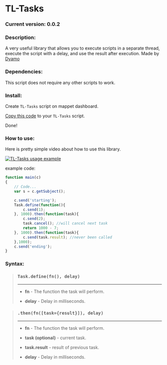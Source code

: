 # TL-Tasks

### Current version: 0.0.2

### Description:

A very useful library that allows you to execute scripts in a separate thread, execute the script with a delay, and use the result after execution.
Made by [Dyamo](https://github.com/dyam0)

### Dependencies:
This script does not require any other scripts to work.

### Install:

Create `TL-Tasks` script on mappet dashboard.

[Copy this code](https://raw.githubusercontent.com/TorayLife/mappet-TL-API/master/TL-Tasks/TL-Tasks.js) to your `TL-Tasks` script.

Done!

### How to use:

Here is pretty simple video about how to use this library.

[![TL-Tasks usage example](https://img.youtube.com/vi/FuzdFSwhnsg/0.jpg)](https://youtu.be/FuzdFSwhnsg)

example code:

```js
function main(c)
{
    // Code...
    var s = c.getSubject();

    c.send('starting');
    Task.define(function(){
        c.send(1);
    }, 1000).then(function(task){
        c.send(2);
        task.cancel(); //will cancel next task
        return 1000 - 7;
    }, 1000).then(function(task){
        c.send(task.result); //never been called
    },1000);
    c.send('ending');
}
```

### Syntax:

> ### `Task.define(fn(), delay)`
> 
> ---
> - **fn** - The function the task will perform.
>
> - **delay** - Delay in milliseconds.



> ### `.then(fn([task={result}]), delay)`
>
> ---
> - **fn** - The function the task will perform.
>
> - **task (optional)** - current task.
> 
> - **task.result** - result of previous task.
> 
> - **delay** - Delay in milliseconds.

